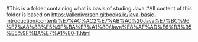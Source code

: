 #This is a folder containing what is basis of studing Java
#All content of this folder is based on https://alleniverson.gitbooks.io/java-basic-introduction/content/%E7%AC%AC2%E7%AB%A0%20Java%E7%BC%96%E7%A8%8B%E5%9F%BA%E7%A1%80/Java%E8%AF%AD%E6%B3%95%E5%9F%BA%E7%A1%80-1.html

